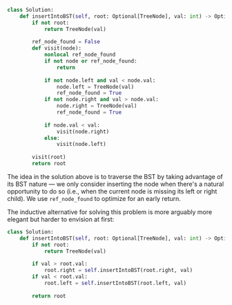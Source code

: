 ```python
class Solution:
    def insertIntoBST(self, root: Optional[TreeNode], val: int) -> Optional[TreeNode]:
        if not root:
            return TreeNode(val)
        
        ref_node_found = False
        def visit(node):
            nonlocal ref_node_found
            if not node or ref_node_found:
                return
            
            if not node.left and val < node.val:
                node.left = TreeNode(val)
                ref_node_found = True
            if not node.right and val > node.val:
                node.right = TreeNode(val)
                ref_node_found = True
            
            if node.val < val:
                visit(node.right)
            else:
                visit(node.left)
                
        visit(root)            
        return root
```

The idea in the solution above is to traverse the BST by taking advantage of its BST nature &#8212; we only consider inserting the node when there's a natural opportunity to do so (i.e., when the current node is missing its left or right child). We use `ref_node_found` to optimize for an early return.

The inductive alternative for solving this problem is more arguably more elegant but harder to envision at first:

```python
class Solution:
    def insertIntoBST(self, root: Optional[TreeNode], val: int) -> Optional[TreeNode]:
        if not root:
            return TreeNode(val)
        
        if val > root.val:
            root.right = self.insertIntoBST(root.right, val)
        if val < root.val:
            root.left = self.insertIntoBST(root.left, val)
            
        return root
```